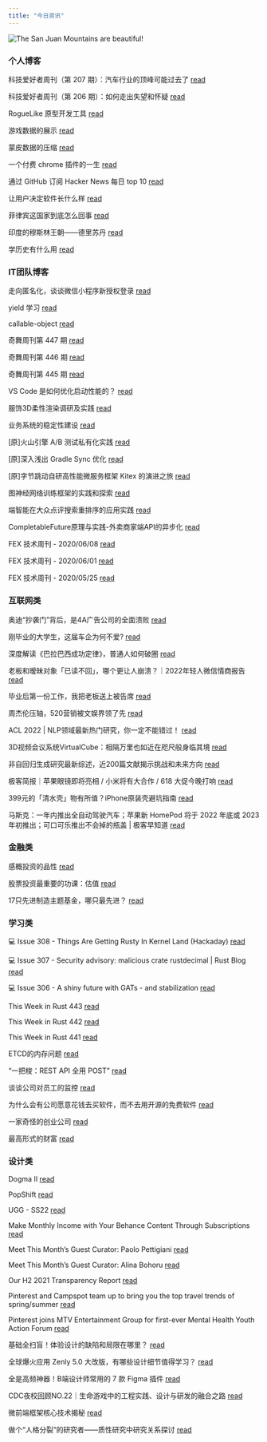 ```yaml
---
title: "今日资讯"
---
```


![The San Juan Mountains are beautiful!](https://cn.bing.com/th?id=OHR.ZebraEgret_EN-US9268536963_UHD.jpg "San Juan Mountains")

### 个人博客

   科技爱好者周刊（第 207 期）：汽车行业的顶峰可能过去了 [read](http://www.ruanyifeng.com/blog/2022/05/weekly-issue-207.html)

   科技爱好者周刊（第 206 期）：如何走出失望和怀疑 [read](http://www.ruanyifeng.com/blog/2022/05/weekly-issue-206.html)

   RogueLike 原型开发工具 [read](https://blog.codingnow.com/2022/05/roguelike_lua.html)

   游戏数据的展示 [read](https://blog.codingnow.com/2022/05/gameplay_viewport.html)

   蒙皮数据的压缩 [read](https://blog.codingnow.com/2022/04/vertex_blend_attribute_compression.html)

   一个付费 chrome 插件的一生 [read](https://blog.t9t.io/star-history-2021-01-21/)

   通过 GitHub 订阅 Hacker News 每日 top 10 [read](https://blog.t9t.io/headllines-2020-09-03/)

   让用户决定软件长什么样 [read](https://blog.t9t.io/let-user-design-2020-06-18/)

   菲律宾这国家到底怎么回事 [read](https://www.kymjs.com/history/2022/05/11/01)

   印度的穆斯林王朝——德里苏丹 [read](https://www.kymjs.com/pay/history/2022/05/08/01)

   学历史有什么用 [read](https://www.kymjs.com/history/2022/05/04/01)

### IT团队博客

   走向匿名化，谈谈微信小程序新授权登录 [read](http://www.alloyteam.com/2021/04/15431/)

   yield 学习 [read](http://www.alloyteam.com/2021/03/15427/)

   callable-object [read](http://www.alloyteam.com/2021/03/callable-object/)

   奇舞周刊第 447 期 [read](https://weekly.75.team/issue447.html)

   奇舞周刊第 446 期 [read](https://weekly.75.team/issue446.html)

   奇舞周刊第 445 期 [read](https://weekly.75.team/issue445.html)

   VS Code 是如何优化启动性能的？ [read](https://fed.taobao.org/blog/taofed/do71ct/wpsf10)

   服饰3D柔性渲染调研及实践 [read](https://fed.taobao.org/blog/taofed/do71ct/fufsgh)

   业务系统的稳定性建设 [read](https://fed.taobao.org/blog/taofed/do71ct/fc3cy0)

   \[原\]火山引擎 A/B 测试私有化实践 [read](https://blog.csdn.net/ByteDanceTech/article/details/124875184)

   \[原\]深入浅出  Gradle Sync 优化 [read](https://blog.csdn.net/ByteDanceTech/article/details/124854649)

   \[原\]字节跳动自研高性能微服务框架 Kitex 的演进之旅 [read](https://blog.csdn.net/ByteDanceTech/article/details/124833792)

   图神经网络训练框架的实践和探索 [read](https://tech.meituan.com/2022/05/20/gnn-framework-tulong.html)

   端智能在大众点评搜索重排序的应用实践 [read](https://tech.meituan.com/2022/05/20/edge-search-rerank.html)

   CompletableFuture原理与实践-外卖商家端API的异步化 [read](https://tech.meituan.com/2022/05/12/principles-and-practices-of-completablefuture.html)

   FEX 技术周刊 - 2020/06/08 [read](http://fex.baidu.com/blog/2020/06/fex-weekly-08//)

   FEX 技术周刊 - 2020/06/01 [read](http://fex.baidu.com/blog/2020/06/fex-weekly-01//)

   FEX 技术周刊 - 2020/05/25 [read](http://fex.baidu.com/blog/2020/05/fex-weekly-25//)

### 互联网类

   奥迪“抄袭门”背后，是4A广告公司的全面溃败 [read](http://www.huxiu.com/article/562035.html?f=wangzhan)

   刚毕业的大学生，这届车企为何不爱? [read](http://www.huxiu.com/article/560147.html?f=wangzhan)

   深度解读《巴拉巴西成功定律》，普通人如何破圈 [read](http://www.huxiu.com/article/560832.html?f=wangzhan)

   老板和暧昧对象「已读不回」，哪个更让人崩溃？｜2022年轻人微信情商报告 [read](https://36kr.com/p/1749128825945730)

   毕业后第一份工作，我把老板送上被告席 [read](https://36kr.com/p/1749143796842498)

   周杰伦压轴，520营销被文娱界领了先 [read](https://36kr.com/p/1750614202924674)

   ACL 2022 \| NLP领域最新热门研究，你一定不能错过！ [read](https://www.msra.cn/zh-cn/news/features/acl-2022)

   3D视频会议系统VirtualCube：相隔万里也如近在咫尺般身临其境 [read](https://www.msra.cn/zh-cn/news/features/virtualcube)

   非自回归生成研究最新综述，近200篇文献揭示挑战和未来方向 [read](https://www.msra.cn/zh-cn/news/features/a-survey-on-non-autoregressive-generation)

   极客简报｜苹果眼镜即将亮相 / 小米将有大合作 / 618 大促今晚打响 [read](http://www.geekpark.net/news/302573)

   399元的「清水壳」物有所值？iPhone原装壳避坑指南 [read](http://www.geekpark.net/news/302569)

   马斯克：一年内推出全自动驾驶汽车；苹果新 HomePod 将于 2022 年底或 2023 年初推出；可口可乐推出不会掉的瓶盖 \| 极客早知道 [read](http://www.geekpark.net/news/302571)

### 金融类

   感概投资的品性 [read](http://xueqiu.com/8418018079/220608299)

   股票投资最重要的功课：估值 [read](http://xueqiu.com/2160821493/220615327)

   17只先进制造主题基金，哪只最先进？ [read](http://xueqiu.com/9290769077/220624560)

### 学习类

   💻 Issue 308 - Things Are Getting Rusty In Kernel Land (Hackaday) [read](https://rust.libhunt.com/newsletter/308)

   💻 Issue 307 - Security advisory: malicious crate rustdecimal \| Rust Blog [read](https://rust.libhunt.com/newsletter/307)

   💻 Issue 306 - A shiny future with GATs - and stabilization [read](https://rust.libhunt.com/newsletter/306)

   This Week in Rust 443 [read](https://this-week-in-rust.org/blog/2022/05/18/this-week-in-rust-443/)

   This Week in Rust 442 [read](https://this-week-in-rust.org/blog/2022/05/11/this-week-in-rust-442/)

   This Week in Rust 441 [read](https://this-week-in-rust.org/blog/2022/05/04/this-week-in-rust-441/)

   ETCD的内存问题 [read](https://coolshell.cn/articles/22242.html)

   “一把梭：REST API 全用 POST” [read](https://coolshell.cn/articles/22173.html)

   谈谈公司对员工的监控 [read](https://coolshell.cn/articles/22157.html)

   为什么会有公司愿意花钱去买软件，而不去用开源的免费软件 [read](https://wanqu.co/p/7581?s=rss)

   一家奇怪的创业公司 [read](https://wanqu.co/p/7580?s=rss)

   最高形式的财富 [read](https://wanqu.co/p/7579?s=rss)

### 设计类

   Dogma II [read](https://www.behance.net/gallery/143542917/Dogma-II)

   PopShift [read](https://www.behance.net/gallery/144152079/PopShift)

   UGG - SS22 [read](https://www.behance.net/gallery/144192569/UGG-SS22)

   Make Monthly Income with Your Behance Content Through Subscriptions [read](https://medium.com/behance-blog/make-monthly-income-with-your-behance-content-through-subscriptions-2071ac795d4d?source=rss-f5272b7f3182------2)

   Meet This Month’s Guest Curator: Paolo Pettigiani [read](https://medium.com/behance-blog/meet-this-months-guest-curator-paolo-pettigiani-2e6eb34415c4?source=rss-f5272b7f3182------2)

   Meet This Month’s Guest Curator: Alina Bohoru [read](https://medium.com/behance-blog/meet-this-months-guest-curator-alina-bohoru-a78369a64aa7?source=rss-f5272b7f3182------2)

   Our H2 2021 Transparency Report [read](https://newsroom.pinterest.com/en/post/our-h2-2021-transparency-report)

   Pinterest and Campspot team up to bring you the top travel trends of spring/summer [read](https://newsroom.pinterest.com/en/post/PinterestSpring/SummerTravelTrends2022)

   Pinterest joins MTV Entertainment Group for first-ever Mental Health Youth Action Forum [read](https://newsroom.pinterest.com/en/post/pinterest-joins-mtv-entertainment-group-for-first-ever-mental-health-youth-action-forum)

   基础全扫盲！体验设计的缺陷和局限在哪里？ [read](https://www.uisdc.com/user-experience-design-interpretation-3)

   全球爆火应用 Zenly 5.0 大改版，有哪些设计细节值得学习？ [read](https://www.uisdc.com/zenly-5-0)

   全是高频神器！B端设计师常用的 7 款 Figma 插件 [read](https://www.uisdc.com/7-figma-the-plugin)

   CDC夜校回顾NO.22｜生命游戏中的工程实践、设计与研发的融合之路 [read](https://cdc.tencent.com/2022/04/13/cdc%e5%a4%9c%e6%a0%a1%e5%9b%9e%e9%a1%beno-22%ef%bd%9c%e7%94%9f%e5%91%bd%e6%b8%b8%e6%88%8f%e4%b8%ad%e7%9a%84%e5%b7%a5%e7%a8%8b%e5%ae%9e%e8%b7%b5%e3%80%81%e8%ae%be%e8%ae%a1%e4%b8%8e%e7%a0%94%e5%8f%91/)

   微前端框架核心技术揭秘 [read](https://cdc.tencent.com/2022/02/22/micro-frontend-framework/)

   做个“人格分裂”的研究者——质性研究中研究关系探讨 [read](https://cdc.tencent.com/2022/02/16/%e5%81%9a%e4%b8%aa%e4%ba%ba%e6%a0%bc%e5%88%86%e8%a3%82%e7%9a%84%e7%a0%94%e7%a9%b6%e8%80%85-%e8%b4%a8%e6%80%a7%e7%a0%94%e7%a9%b6%e4%b8%ad%e7%a0%94%e7%a9%b6%e5%85%b3/)

